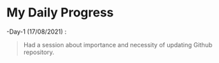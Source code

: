 # My Daily Progress

-Day-1 (17/08/2021) :
> Had a session about importance and necessity of updating Github repository.
